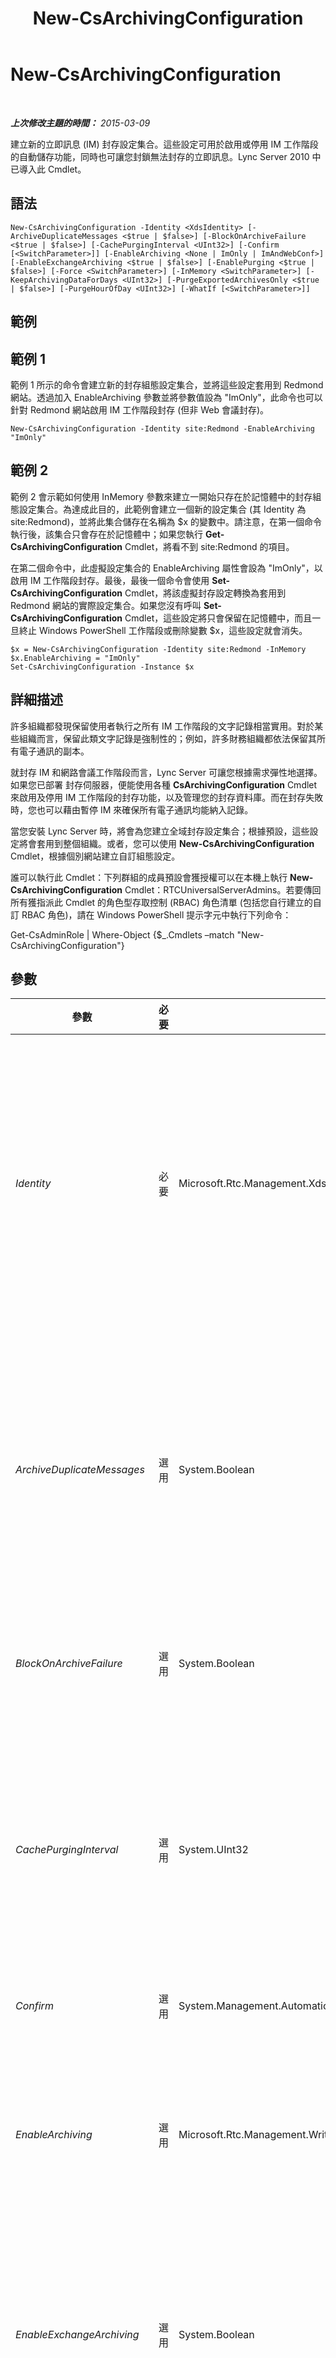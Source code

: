 ﻿---
title: New-CsArchivingConfiguration
TOCTitle: New-CsArchivingConfiguration
ms:assetid: 66cab8b7-c3b3-4c1b-a77a-28f295ff6010
ms:mtpsurl: https://technet.microsoft.com/zh-tw/library/Gg398471(v=OCS.15)
ms:contentKeyID: 49291160
ms.date: 08/10/2015
mtps_version: v=OCS.15
ms.translationtype: HT
---

# New-CsArchivingConfiguration

 

_**上次修改主題的時間：** 2015-03-09_

建立新的立即訊息 (IM) 封存設定集合。這些設定可用於啟用或停用 IM 工作階段的自動儲存功能，同時也可讓您封鎖無法封存的立即訊息。Lync Server 2010 中已導入此 Cmdlet。

## 語法

    New-CsArchivingConfiguration -Identity <XdsIdentity> [-ArchiveDuplicateMessages <$true | $false>] [-BlockOnArchiveFailure <$true | $false>] [-CachePurgingInterval <UInt32>] [-Confirm [<SwitchParameter>]] [-EnableArchiving <None | ImOnly | ImAndWebConf>] [-EnableExchangeArchiving <$true | $false>] [-EnablePurging <$true | $false>] [-Force <SwitchParameter>] [-InMemory <SwitchParameter>] [-KeepArchivingDataForDays <UInt32>] [-PurgeExportedArchivesOnly <$true | $false>] [-PurgeHourOfDay <UInt32>] [-WhatIf [<SwitchParameter>]]

## 範例

## 範例 1

範例 1 所示的命令會建立新的封存組態設定集合，並將這些設定套用到 Redmond 網站。透過加入 EnableArchiving 參數並將參數值設為 "ImOnly"，此命令也可以針對 Redmond 網站啟用 IM 工作階段封存 (但非 Web 會議封存)。

    New-CsArchivingConfiguration -Identity site:Redmond -EnableArchiving "ImOnly"

## 範例 2

範例 2 會示範如何使用 InMemory 參數來建立一開始只存在於記憶體中的封存組態設定集合。為達成此目的，此範例會建立一個新的設定集合 (其 Identity 為 site:Redmond)，並將此集合儲存在名稱為 $x 的變數中。請注意，在第一個命令執行後，該集合只會存在於記憶體中；如果您執行 **Get-CsArchivingConfiguration** Cmdlet，將看不到 site:Redmond 的項目。

在第二個命令中，此虛擬設定集合的 EnableArchiving 屬性會設為 "ImOnly"，以啟用 IM 工作階段封存。最後，最後一個命令會使用 **Set-CsArchivingConfiguration** Cmdlet，將該虛擬封存設定轉換為套用到 Redmond 網站的實際設定集合。如果您沒有呼叫 **Set-CsArchivingConfiguration** Cmdlet，這些設定將只會保留在記憶體中，而且一旦終止 Windows PowerShell 工作階段或刪除變數 $x，這些設定就會消失。

    $x = New-CsArchivingConfiguration -Identity site:Redmond -InMemory
    $x.EnableArchiving = "ImOnly"
    Set-CsArchivingConfiguration -Instance $x

## 詳細描述

許多組織都發現保留使用者執行之所有 IM 工作階段的文字記錄相當實用。對於某些組織而言，保留此類文字記錄是強制性的；例如，許多財務組織都依法保留其所有電子通訊的副本。

就封存 IM 和網路會議工作階段而言，Lync Server 可讓您根據需求彈性地選擇。如果您已部署 封存伺服器，便能使用各種 **CsArchivingConfiguration** Cmdlet 來啟用及停用 IM 工作階段的封存功能，以及管理您的封存資料庫。而在封存失敗時，您也可以藉由暫停 IM 來確保所有電子通訊均能納入記錄。

當您安裝 Lync Server 時，將會為您建立全域封存設定集合；根據預設，這些設定將會套用到整個組織。或者，您可以使用 **New-CsArchivingConfiguration** Cmdlet，根據個別網站建立自訂組態設定。

誰可以執行此 Cmdlet：下列群組的成員預設會獲授權可以在本機上執行 **New-CsArchivingConfiguration** Cmdlet：RTCUniversalServerAdmins。若要傳回所有獲指派此 Cmdlet 的角色型存取控制 (RBAC) 角色清單 (包括您自行建立的自訂 RBAC 角色)，請在 Windows PowerShell 提示字元中執行下列命令：

Get-CsAdminRole | Where-Object {$\_.Cmdlets –match "New-CsArchivingConfiguration"}

## 參數


<table>
<colgroup>
<col style="width: 25%" />
<col style="width: 25%" />
<col style="width: 25%" />
<col style="width: 25%" />
</colgroup>
<thead>
<tr class="header">
<th>參數</th>
<th>必要</th>
<th>類型</th>
<th>說明</th>
</tr>
</thead>
<tbody>
<tr class="odd">
<td><p><em>Identity</em></p></td>
<td><p>必要</p></td>
<td><p>Microsoft.Rtc.Management.Xds.XdsIdentity</p></td>
<td><p>表示要指派給封存組態設定之新集合的唯一識別碼。在 Lync Server 2013 中，您可以在網站範圍或服務範圍建立新的集合。(在 Microsoft Lync Server 2010 中，您只可以在網站範圍建立這些設定。) 若要在網站範圍建立新的設定，請使用類似下列的語法：</p>
<p>-Identity &quot;site:Redmond&quot;</p>
<p>若要在服務範圍建立設定 (只限針對登錄器服務)，請使用類似下列的語法︰</p>
<p>-Identity &quot;service:Registrar:atl-cs-001.litwareinc.com&quot;</p></td>
</tr>
<tr class="even">
<td><p><em>ArchiveDuplicateMessages</em></p></td>
<td><p>選用</p></td>
<td><p>System.Boolean</p></td>
<td><p>指定如何封存跨集區的立即訊息。例如，Ken Myer (在集區 1 中有帳戶) 傳送立即訊息給 Pilar Ackerman (在集區 2 中有帳戶)。接著 Pilar 會針對 Ken 的立即訊息傳送回覆。如果 ArchiveDuplicateMessages 設為 False，則 (根據內建演算法) 工作階段文字記錄將會記錄在集區 1 或集區 2 中，但不會同時記錄在兩個集區中。如果 ArchiveDuplicateMessages 設為 True (預設值)，則文字記錄將會記錄在兩個集區中。</p></td>
</tr>
<tr class="odd">
<td><p><em>BlockOnArchiveFailure</em></p></td>
<td><p>選用</p></td>
<td><p>System.Boolean</p></td>
<td><p>若為 True，則每次無法封存立即訊息工作階段時，就會暫停 IM 服務。如果設為 False (預設值)，則即使無法封存工作階段，立即訊息也會繼續。</p></td>
</tr>
<tr class="even">
<td><p><em>CachePurgingInterval</em></p></td>
<td><p>選用</p></td>
<td><p>System.UInt32</p></td>
<td><p>表示沒有任何參與者啟用封存時，系統清除文字記錄的頻率 (小時)。依設計，當所有群組 IM 工作階段與會議工作階段進行時，都會進行記錄。系統會在指定的間隔判斷是否有任何參與者在這些工作階段中啟用封存。如果系統發現其中沒有任何參與者啟用封存的工作階段，則會從資料庫刪除該文字記錄。</p>
<p>CachePurgeInterval 屬性可以設為 4 和 168 (含) 之間的任何整數值。預設值為 24。</p></td>
</tr>
<tr class="odd">
<td><p><em>Confirm</em></p></td>
<td><p>選用</p></td>
<td><p>System.Management.Automation.SwitchParameter</p></td>
<td><p>在執行命令前先提示確認。</p></td>
</tr>
<tr class="even">
<td><p><em>EnableArchiving</em></p></td>
<td><p>選用</p></td>
<td><p>Microsoft.Rtc.Management.WritableConfig.Settings.Archiving.EnableArchiving</p></td>
<td><p>表示要儲存到封存資料庫的項目 (如果有的話)。有效值為：</p>
<p>None。沒有項目封存到資料庫。此為預設值。</p>
<p>ImOnly。IM 工作階段封存到資料庫。</p>
<p>ImAndWebConf。會將 IM 和 Web 會議工作階段封存至資料庫。</p></td>
</tr>
<tr class="odd">
<td><p><em>EnableExchangeArchiving</em></p></td>
<td><p>選用</p></td>
<td><p>System.Boolean</p></td>
<td><p>此參數設為 True 時，Lync Server 2013立即訊息和會議文字記錄會儲存在 Microsoft Exchange Server 2013，而不是分開的 SQL Server 資料庫中。請注意，如有啟用 Exchange 封存，將則會以 Exchange 封存原則 (而不是 Lync Server 封存原則) 管理使用者。</p>
<p>預設值為 False。</p></td>
</tr>
<tr class="even">
<td><p><em>EnablePurging</em></p></td>
<td><p>選用</p></td>
<td><p>System.Boolean</p></td>
<td><p>若為 True，將會定期從資料庫移除已封存的立即訊息，但前提是，這些立即訊息：1) 舊於在 KeepArchivingDataForDays 屬性中指定的值；或 2) 已遭到匯出並標示為刪除。</p>
<p>若為 False，立即訊息將不會從資料庫自動刪除。</p></td>
</tr>
<tr class="odd">
<td><p><em>Force</em></p></td>
<td><p>選用</p></td>
<td><p>System.Management.Automation.SwitchParameter</p></td>
<td><p>抑制顯示執行命令時可能引起的任何非嚴重錯誤訊息。</p></td>
</tr>
<tr class="even">
<td><p><em>InMemory</em></p></td>
<td><p>選用</p></td>
<td><p>System.Management.Automation.SwitchParameter</p></td>
<td><p>建立物件參照但不實際將該物件認可為永久變更。如果您會將這個利用此參數呼叫之 Cmdlet 的輸出指派給變數，可以變更物件參照的屬性，然後呼叫與此 Cmdlet 配對的 Set- Cmdlet，認可這些變更。</p></td>
</tr>
<tr class="odd">
<td><p><em>KeepArchivingDataForDays</em></p></td>
<td><p>選用</p></td>
<td><p>System.UInt32</p></td>
<td><p>在已封存的立即訊息遭到自動刪除前，保留在資料庫中的天數 (1 和 2562 之間)。預設值為 14。</p>
<p>只有在 EnablePurging 設為 True 時，這個屬性才會生效。</p></td>
</tr>
<tr class="even">
<td><p><em>PurgeExportedArchivesOnly</em></p></td>
<td><p>選用</p></td>
<td><p>System.Boolean</p></td>
<td><p>若為 True，則系統將只會清除已經匯出 (因此標示為刪除) 的立即訊息。即使立即訊息舊於 KeepArchivingDataForDays 屬性所指定的值，但尚未匯出的這些訊息還是會保留在資料庫中。</p></td>
</tr>
<tr class="odd">
<td><p><em>PurgeHourOfDay</em></p></td>
<td><p>選用</p></td>
<td><p>System.UInt32</p></td>
<td><p>表示一天中過期的記錄從封存資料庫中刪除的時間。一天中的時間是以 24 小時制指定，其中 0 表示午夜 (12:00 AM)，而 23 表示 11:00 PM。請注意，您僅能指定一天中的小時數。也就是說，您可以排程在 4:00 AM 進行清除，但是您無法排程在 4:30 AM 或 4:15 AM 進行清除。預設值為 2 (2:00 AM)。</p>
<p>只有在 EnablePurging 屬性設為 True 時，才會進行資料庫清除。</p></td>
</tr>
<tr class="even">
<td><p><em>WhatIf</em></p></td>
<td><p>選用</p></td>
<td><p>System.Management.Automation.SwitchParameter</p></td>
<td><p>說明執行命令時若不實際執行命令的後果。</p></td>
</tr>
</tbody>
</table>


## 輸入類型

無。**New-CsArchivingConfiguration** Cmdlet 不接受管線傳送的輸入。

## 傳回類型

**New-CsArchivingConfiguration** Cmdlet 會建立 Microsoft.Rtc.Management.WritableConfig.Settings.Archiving.ArchivingSettings 物件的新執行個體。

## 請參閱

#### 其他資源

[Get-CsArchivingConfiguration](get-csarchivingconfiguration.md)  
[Remove-CsArchivingConfiguration](remove-csarchivingconfiguration.md)  
[Set-CsArchivingConfiguration](set-csarchivingconfiguration.md)  
[Set-CsArchivingServer](set-csarchivingserver.md)

